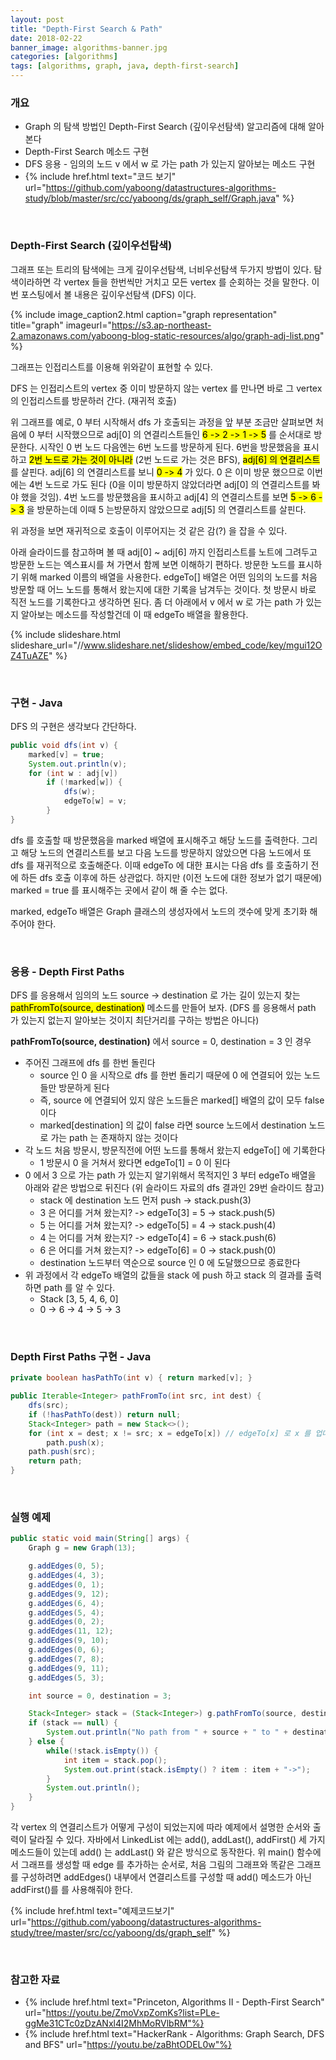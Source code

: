 ```yaml
---
layout: post
title: "Depth-First Search & Path"
date: 2018-02-22
banner_image: algorithms-banner.jpg
categories: [algorithms]
tags: [algorithms, graph, java, depth-first-search]
---
```


### 개요
* Graph 의 탐색 방법인 Depth-First Search (깊이우선탐색) 알고리즘에 대해 알아본다
* Depth-First Search 메소드 구현
* DFS 응용 - 임의의 노드 v 에서 w 로 가는 path 가 있는지 알아보는 메소드 구현
* {% include href.html text="코드 보기" url="https://github.com/yaboong/datastructures-algorithms-study/blob/master/src/cc/yaboong/ds/graph_self/Graph.java" %}

<!--more-->


<br/>

### Depth-First Search (깊이우선탐색)
그래프 또는 트리의 탐색에는 크게 깊이우선탐색, 너비우선탐색 두가지 방법이 있다. 탐색이라하면 각 vertex 들을 한번씩만 거치고 모든 vertex 를 순회하는 것을 말한다.
이번 포스팅에서 볼 내용은 깊이우선탐색 (DFS) 이다. 

{% include image_caption2.html caption="graph representation" title="graph" imageurl="https://s3.ap-northeast-2.amazonaws.com/yaboong-blog-static-resources/algo/graph-adj-list.png" %} 

그래프는 인접리스트를 이용해 위와같이 표현할 수 있다.

DFS 는 인접리스트의 vertex 중 이미 방문하지 않는 vertex 를 만나면 바로 그 vertex 의 인접리스트를 방문하러 간다. (재귀적 호출)

위 그래프를 예로, 0 부터 시작해서 dfs 가 호출되는 과정을 앞 부분 조금만 살펴보면
처음에 0 부터 시작했으므로 adj[0] 의 연결리스트들인 <mark>6 -> 2 -> 1 -> 5</mark> 를 순서대로 방문한다.
시작인 0 번 노드 다음엔는 6번 노드를 방문하게 된다. 6번을 방문했음을 표시하고 <mark> 2번 노드로 가는 것이 아니라</mark> (2번 노드로 가는 것은 BFS), <mark>adj[6] 의 연결리스트</mark> 를 살핀다.
adj[6] 의 연결리스트를 보니 <mark>0 -> 4</mark> 가 있다. 0 은 이미 방문 했으므로 이번에는 4번 노드로 가도 된다 (0을 이미 방문하지 않았더라면 adj[0] 의 연결리스트를 봐야 했을 것임). 
4번 노드를 방문했음을 표시하고 adj[4] 의 연결리스트를 보면 <mark>5 -> 6 -> 3</mark> 을 방문하는데 이때 5 는방문하지 않았으므로 adj[5] 의 연결리스트를 살핀다.

위 과정을 보면 재귀적으로 호출이 이루어지는 것 같은 감(?) 을 잡을 수 있다.

아래 슬라이드를 참고하며 볼 때 adj[0] ~ adj[6] 까지 인접리스트를 노트에 그려두고 방문한 노드는 엑스표시를 쳐 가면서 함께 보면 이해하기 편하다. 
방문한 노드를 표시하기 위해 marked 이름의 배열을 사용한다. 
edgeTo[] 배열은 어떤 임의의 노드를 처음 방문할 때 어느 노드를 통해서 왔는지에 대한 기록을 남겨두는 것이다. 첫 방문시 바로 직전 노드를 기록한다고 생각하면 된다.
좀 더 아래에서 v 에서 w 로 가는 path 가 있는지 알아보는 메소드를 작성할건데 이 때 edgeTo 배열을 활용한다.

{% include slideshare.html slideshare_url="//www.slideshare.net/slideshow/embed_code/key/mgui12OZ4TuAZE" %}

<br/>



### 구현 - Java
DFS 의 구현은 생각보다 간단하다.

```java
public void dfs(int v) {
    marked[v] = true;
    System.out.println(v);
    for (int w : adj[v])
        if (!marked[w]) {
            dfs(w);
            edgeTo[w] = v;
        }
}
```

dfs 를 호출할 때 방문했음을 marked 배열에 표시해주고 해당 노드를 출력한다.
그리고 해당 노드의 연결리스트를 보고 다음 노드를 방문하지 않았으면 다음 노드에서 또 dfs 를 재귀적으로 호출해준다. 이때 edgeTo 에 대한 표시는 다음 dfs 를 호출하기 전에 하든 dfs 호출 이후에 하든 상관없다.
하지만 (이전 노드에 대한 정보가 없기 때문에) marked = true 를 표시해주는 곳에서 같이 해 줄 수는 없다. 

marked, edgeTo 배열은 Graph 클래스의 생성자에서 노드의 갯수에 맞게 초기화 해 주어야 한다. 


<br/>



### 응용 - Depth First Paths
DFS 를 응용해서 임의의 노드 source -> destination 로 가는 길이 있는지 찾는 <mark>pathFromTo(source, destination)</mark> 메소드를 만들어 보자.
(DFS 를 응용해서 path 가 있는지 없는지 알아보는 것이지 최단거리를 구하는 방법은 아니다)

**pathFromTo(source, destination)** 에서 source = 0, destination = 3 인 경우
* 주어진 그래프에 dfs 를 한번 돌린다
    * source 인 0 을 시작으로 dfs 를 한번 돌리기 때문에 0 에 연결되어 있는 노드들만 방문하게 된다
    * 즉, source 에 연결되어 있지 않은 노드들은 marked[] 배열의 값이 모두 false 이다
    * marked[destination] 의 값이 false 라면 source 노드에서 destination 노드로 가는 path 는 존재하지 않는 것이다
* 각 노드 처음 방문시, 방문직전에 어떤 노드를 통해서 왔는지 edgeTo[] 에 기록한다
    * 1 방문시 0 을 거쳐서 왔다면 edgeTo[1] = 0 이 된다
* 0 에서 3 으로 가는 path 가 있는지 알기위해서 목적지인 3 부터 edgeTo 배열을 아래와 같은 방법으로 뒤진다 (위 슬라이드 자료의 dfs 결과인 29번 슬라이드 참고)
    * stack 에 destination 노드 먼저 push ->     stack.push(3) 
    * 3 은 어디를 거쳐 왔는지? -> edgeTo[3] = 5 -> stack.push(5)
    * 5 는 어디를 거쳐 왔는지? -> edgeTo[5] = 4 -> stack.push(4)
    * 4 는 어디를 거쳐 왔는지? -> edgeTo[4] = 6 -> stack.push(6)
    * 6 은 어디를 거쳐 왔는지? -> edgeTo[6] = 0 -> stack.push(0)
    * destination 노드부터 역순으로 source 인 0 에 도달했으므로 종료한다
* 위 과정에서 각 edgeTo 배열의 값들을 stack 에 push 하고 stack 의 결과를 출력하면 path 를 알 수 있다.
    * Stack [3, 5, 4, 6, 0]
    * 0 -> 6 -> 4 -> 5 -> 3

<br/>

### Depth First Paths 구현 - Java
```java
private boolean hasPathTo(int v) { return marked[v]; }

public Iterable<Integer> pathFromTo(int src, int dest) {
    dfs(src);
    if (!hasPathTo(dest)) return null;
    Stack<Integer> path = new Stack<>();
    for (int x = dest; x != src; x = edgeTo[x]) // edgeTo[x] 로 x 를 업데이트
        path.push(x);
    path.push(src);
    return path;
}
```

<br/>

### 실행 예제
```java
public static void main(String[] args) {
    Graph g = new Graph(13);

    g.addEdges(0, 5);
    g.addEdges(4, 3);
    g.addEdges(0, 1);
    g.addEdges(9, 12);
    g.addEdges(6, 4);
    g.addEdges(5, 4);
    g.addEdges(0, 2);
    g.addEdges(11, 12);
    g.addEdges(9, 10);
    g.addEdges(0, 6);
    g.addEdges(7, 8);
    g.addEdges(9, 11);
    g.addEdges(5, 3);

    int source = 0, destination = 3;

    Stack<Integer> stack = (Stack<Integer>) g.pathFromTo(source, destination);
    if (stack == null) {
        System.out.println("No path from " + source + " to " + destination);
    } else {
        while(!stack.isEmpty()) {
            int item = stack.pop();
            System.out.print(stack.isEmpty() ? item : item + "->");
        }
        System.out.println();
    }
}
```

각 vertex 의 연결리스트가 어떻게 구성이 되었는지에 따라 예제에서 설명한 순서와 출력이 달라질 수 있다.
자바에서 LinkedList 에는 add(), addLast(), addFirst() 세 가지 메소드들이 있는데 add() 는 addLast() 와 같은 방식으로 동작한다.
위 main() 함수에서 그래프를 생성할 때 edge 를 추가하는 순서로, 처음 그림의 그래프와 똑같은 그래프를 구성하려면 addEdges() 내부에서 연결리스트를 구성할 때 add() 메소드가 아닌 addFirst()를 를 사용해줘야 한다.


{% include href.html text="예제코드보기" url="https://github.com/yaboong/datastructures-algorithms-study/tree/master/src/cc/yaboong/ds/graph_self" %}

<br/>

### 참고한 자료
* {% include href.html text="Princeton, Algorithms II - Depth-First Search" url="https://youtu.be/ZmoVxpZomKs?list=PLe-ggMe31CTc0zDzANxl4I2MhMoRVlbRM"%}
* {% include href.html text="HackerRank - Algorithms: Graph Search, DFS and BFS" url="https://youtu.be/zaBhtODEL0w"%}

